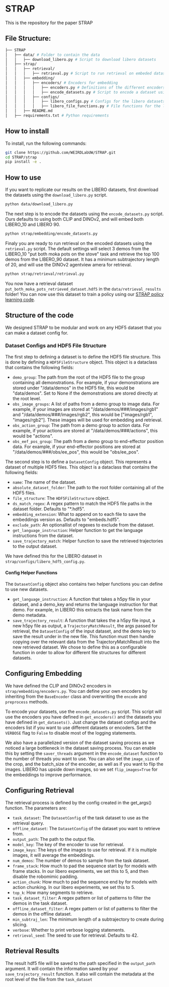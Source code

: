 # STRAP

This is the repository for the paper STRAP


## File Structure:
```bash
├── STRAP
│   ├── data/ # Folder to contain the data
│   │   ├── download_libero.py # Script to download libero datasets
│   ├── strap/
│   │   ├── retrieval/
│   │   │   ├── retrieval.py # Script to run retrieval on embeded datasets using the retrieval model
│   │   ├── embedding/
│   │   │   ├── encoders/ # Encoders for embedding
│   │   │   │   ├── encoders.py # Definitions of the different encoders
│   │   │   │   ├── encode_datasets.py # Script to encode a dataset using an encoder for retrieval.
│   │   │   ├── configs/
│   │   │   │   ├── libero_configs.py # Configs for the libero datasets
│   │   │   │   ├── libero_file_functions.py # File functions for the libero datasets
│   │   ├── README.md
│   ├── requirements.txt # Python requirements
```

## How to install
To install, run the following commands:
```bash
git clone https://github.com/WEIRDLabUW/STRAP.git
cd STRAP/strap
pip install -e .
```

## How to use
If you want to replicate our results on the LIBERO datasets, first download the datasets using the `download_libero.py` script. 
```bash
python data/download_libero.py
```
The next step is to encode the datasets using the `encode_datasets.py` script. Ours defaults to using both CLIP and DINOv2, and will embed both LIBERO_10 and LIBERO 90.
```bash
python strap/embedding/encode_datasets.py
```

Finaly you are ready to run retrieval on the encoded datasets using the `retrieval.py` script. The default settings will select 3 demos from the LIBERO_10 "put both moka pots on the stove" task and retrieve the top 100 demos from the LIBERO_90 dataset. It has a minimum subtrajectory length of 20, and will use the DINOv2 agentview amera for retrieval.
```bash
python strap/retrieval/retrieval.py
```

You now have a retrieval dataset `put_both_moka_pots_retrieved_dataset.hdf5` in the `data/retrieval_results` folder! You can now use this dataset to train a policy using our 
[STRAP policy learning code](test). 

## Structure of the code
We designed STRAP to be modular and work on any HDF5 dataset that you can make a dataset config for. 

### Dataset Configs and HDF5 File Structure
The first step to defining a dataset is to define the HDF5 file structure. This is done by defining a `HDF5FileStructure` object. This object is a dataclass that contains the following fields:
- `demo_group`: The path from the root of the HDF5 file to the group containing all demonstrations. For example, if your demonstrations are stored under "/data/demos" in the HDF5 file, this would be "data/demos". Set to None if the demonstrations are stored directly at the root level.
- `obs_image_groups`: A list of paths from a demo group to image data. For example, if your images are stored at "/data/demos/###/images/rgb1" and "/data/demos/###/images/rgb2", this would be ["images/rgb1", "images/rgb2"]. These images will be used for embedding and retrieval.
- `obs_action_group`: The path from a demo group to action data. For example, if your actions are stored at "/data/demos/###/actions", this would be "actions".
- `obs_eef_pos_group`: The path from a demo group to end-effector position data. For example, if your end-effector positions are stored at "/data/demos/###/obs/ee_pos", this would be "obs/ee_pos".


The second step is to define a `DatasetConfig` object. This represents a dataset of multiple HDF5 files. This object is a dataclass that contains the following fields:
- `name`: The name of the dataset.
- `absolute_dataset_folder`: The path to the root folder containing all of the HDF5 files.
- `file_structure`: The `HDF5FileStructure` object.
- `ds_match_regex`: A regex pattern to match the HDF5 file paths in the dataset folder. Defaults to "*.hdf5".
- `embedding_extension`: What to append on to each file to save the embeddings version as. Defaults to "embeds.hdf5".
- `exclude_path`: An optionallist of regexes to exclude from the dataset.
- `get_language_instruction`: Helper function to get the language instructions from the dataset.
- `save_trajectory_match`:  Helper function to save the retrieved trajectories to the output dataset.

We have defined this for the LIBERO dataset in `strap/configs/libero_hdf5_config.py`.

#### Config Helper Functions

The `DatasetConfig` object also contains two helper functions you can define to use new datasets.

- `get_language_instruction`: A function that takes a h5py file in your dataset, and a demo_key and returns the language instruction for that demo. For example, in LIBERO this extracts the task name from the demo metadata.
- `save_trajectory_result`: A function that takes the a h5py file input, a new h5py file as output, a `TrajectoryMatchResult`, the args passed for retrieval, the `DatasetConfig` of the input dataset, and the demo key to save the result under in the new file. This function must then handle copying over the relevant data from the TrajectoryMatchResult into the new retrieved dataset. We chose to define this as a configurable function in order to allow for different file structures for different datasets.

## Configuring Embedding
We have defined the CLIP and DINOv2 encoders in `strap/embedding/encoders.py`. You can define your own encoders by inheriting from the `BaseEncoder` class and overwriting the `encode` and `preprocess` methods. 

To encode your datasets, use the `encode_datasets.py` script. This script will use the encoders you have defined in `get_encoders()` and the datasets you have defined in `get_datasets()`. Just change the dataset configs and the encoders list if you want to use different datasets or encoders. Set the `VERBOSE` flag to `False` to disable most of the logging statements. 

We also have a parallelized version of the dataset saving process as we noticed a large bottleneck in the dataset saving process. You can enable this by setting the `saver_threads` argument in the `encode_dataset` function to the number of threads you want to use. You can also set the `image_size` of the crop, and the batch_size of the encoder, as well as if you want to flip the images. LIBERO has upside down images, so we set `flip_images=True` for the embeddings to improve performance.



## Configuring Retrieval
The retrieval process is defined by the config created in the get_args() function. 
The parameters are:
- `task_dataset`: The `DatasetConfig` of the task dataset to use as the retrieval query.
- `offline_dataset`: The `DatasetConfig` of the dataset you want to retrieve from.
- `output_path`: The path to the output file.
- `model_key`: The key of the encoder to use for retrieval.
- `image_keys`: The keys of the images to use for retrieval. If it is multiple images, it will average the embeddings.
- `num_demos`: The number of demos to sample from the task dataset.
- `frame_stack`: How much to pad the sequence start by for models with frame stacks. In our libero experiments, we set this to 5, and then disable the robomimic padding.
- `action_chunk`: How much to pad the sequence end by for models with action chunking. In our libero experiments, we set this to 5.
- `top_k`: How many segments to retrieve.
- `task_dataset_filter`: A regex pattern or list of patterns to filter the demos in the task dataset.
- `offline_dataset_filter`: A regex pattern or list of patterns to filter the demos in the offline dataset.
- `min_subtraj_len`: The minimum length of a subtrajectory to create during slicing.
- `verbose`: Whether to print verbose logging statements.
- `retrieval_seed`: The seed to use for retrieval. Defaults to 42.

## Retrieval Results
The result hdf5 file will be saved to the path specified in the `output_path` argument. It will contain the information saved by your `save_trajectory_result` function. It also will contain the metadata at the root level of the file from the `task_dataset` 